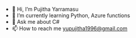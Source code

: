 - 👋 Hi, I’m Pujitha Yarramasu
- 🌱 I’m currently learning Python, Azure functions
- 💬 Ask me about C#
- 📫 How to reach me yupujitha1996@gmail.com

<!---
Pujitha-Yarramasu/Pujitha-Yarramasu is a ✨ special ✨ repository because its `README.md` (this file) appears on your GitHub profile.
You can click the Preview link to take a look at your changes.
--->
